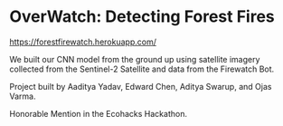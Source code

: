 # OverWatch: Detecting Forest Fires

https://forestfirewatch.herokuapp.com/

We built our CNN model from the ground up using satellite imagery collected from the Sentinel-2 Satellite and data from the Firewatch Bot.

Project built by Aaditya Yadav, Edward Chen, Aditya Swarup, and Ojas Varma.

Honorable Mention in the Ecohacks Hackathon. 
